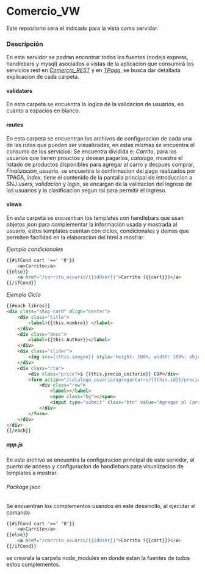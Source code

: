 # Comercio_VW
Este repositorio sera el indicado para la vista como servidor.

### Descripción

En este servidor se podran encontrar todos los fuentes (nodejs express, handlebars y mysql) asociados a vistas de la aplicacion que consumirá los servicios rest en [*Comercio_REST*](https://github.com/carlosjara/Comercio_REST) y en [*TPaga*](http://payment-links.docs.tpaga.co/quickstart.html#autenticacion-contra-la-tpaga-api), se busca dar detallada explicacion de cada carpeta.

#### validators

En esta carpeta se encuentra la logica de la validacion de usuarios, en cuanto a espacios en blanco.

#### routes

En esta carpeta se encuentran los archivos de configuracion de cada una de las rutas que pueden ser visualizadas, en estas mismas se encuentra el consumo de los servicios:
Se encuentra dividida e: 
*Carrito*, para los usuarios que tienen prouctos y desean pagarlos, 
*catalogo*, muestra el listado de productos disponibles para agregar al carro y despues comprar, 
*Finalizacion_usuario*, se encuentra la confirmacion del pago realizados por TPAGA, 
*index*, tiene el contenido de la pantalla principal de introduccion a SNJ
*users*, *validacion* y *login*, se encargan de la validacion del ingreso de los usuarios y la clasificacion segun rol para permitir el ingreso.

#### views

En esta carpeta se encuentran los templates con handlebars que usan objetos json para complementar la informacion usada y mostrada al usuario, estos templates cuentan con ciclos, condicionales y demas que permiten facilidad en la elaboracion del html a mostrar.

*Ejemplo condicionales*

```html
{{#ifCond cart '==' '0'}}
    <a>Carrito</a> 
{{else}}
    <a href="/carrito_usuario/{{idUser}}">Carrito ({{cart}})</a> 
{{/ifCond}}
```
*Ejemplo Ciclo*

```html
{{#each libros}}
<div class="shop-card" align="center">
    <div class="title">
        <label>{{this.nombre}} </label>
    </div>
    <div class="desc">
        <label>{{this.Author}}</label>
    </div>
    <div class="slider">
        <img src={{this.imagen}} style='height: 100%; width: 100%; object-fit: contain' />
    </div>
    <div class="cta">
        <div class="price">$ {{this.precio_unitario}} COP</div>
        <form action="/catalogo_usuario/agregarCarro/{{this.id}}/precio/{{this.precio_unitario}}/nombre/{{this.nombre}}/author/{{this.Author}}/is/{{../idUser}}" method="get">
            <div class="row">
                <label></label>
                <span class="bg"></span>
                <input type="submit" class="btn" value="Agregar al Carrio">
            </div>
        </form>
    </div>
</div>
{{/each}}
```

##### app.js

En este archivo se encuentra la configuracion principal de este servidor, el puerto de acceso y configuracion de handlebars para visualizacion de templates a mostrar.

###### Package.json

Se encuentran los complementos usandos en este desarrollo, al ejecutar el comando
```html
{{#ifCond cart '==' '0'}}
    <a>Carrito</a> 
{{else}}
    <a href="/carrito_usuario/{{idUser}}">Carrito ({{cart}})</a> 
{{/ifCond}}
```
se crearala la carpeta node_modules en donde estan la fuentes de todos estos complementos.